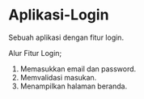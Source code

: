 # Aplikasi-Login
Sebuah aplikasi dengan fitur login.

Alur Fitur Login;
1. Memasukkan email dan password.
2. Memvalidasi masukan.
3. Menampilkan halaman beranda.
